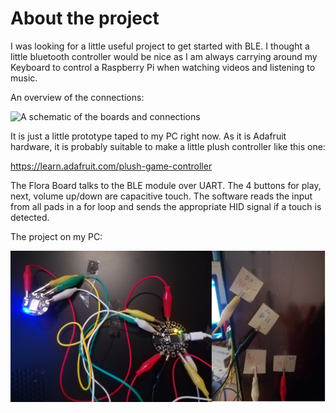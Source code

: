 # About the project
 
I was looking for a little useful project to get started with BLE. I thought a little bluetooth controller would be nice as I am always carrying around my Keyboard to control a Raspberry Pi when watching videos and listening to music.

An overview of the connections:

![A schematic of the boards and connections](/photos/drawing.png "Overview of setup")

It is just a little prototype taped to my PC right now. As it is Adafruit hardware, it is probably suitable to make a little plush controller like this one:

https://learn.adafruit.com/plush-game-controller

The Flora Board talks to the BLE module over UART. The 4 buttons for play, next, volume up/down are capacitive touch. The software reads the input from all pads in a for loop and sends the appropriate HID signal if a touch is detected.

The project on my PC:

![Photo shows the Adafruit Flora board and the Flora BLE taped to my PC. Also the control pads, which are crocodile clips with paper icons. There are playpause, media next, volume down and volume up](/photos/setup.jpg "Microcontroller on PC")
